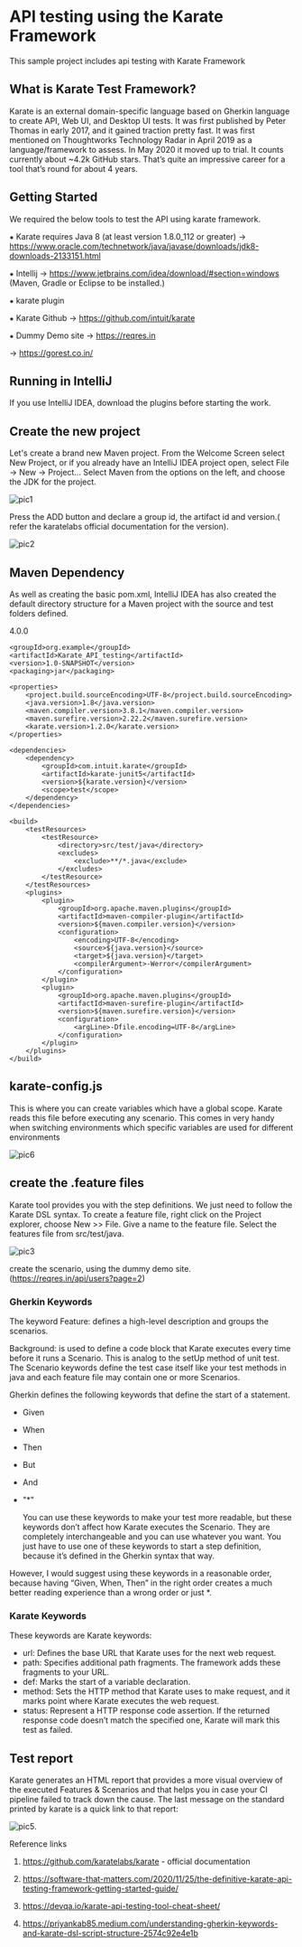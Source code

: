 
# API testing using the Karate Framework

This sample project includes api testing with Karate Framework

## What is Karate Test Framework?
Karate is an external domain-specific language based on Gherkin language to create API, Web UI, and Desktop UI tests. It was first published by Peter Thomas in early 2017, and it gained traction pretty fast. It was first mentioned on Thoughtworks Technology Radar in April 2019 as a language/framework to assess. In May 2020 it moved up to trial. It counts currently about ~4.2k GitHub stars. That’s quite an impressive career for a tool that’s round for about 4 years.

## Getting Started 
We required the below tools to test the API using karate framework.

⁕ Karate requires Java 8 (at least version 1.8.0_112 or greater) 
  → https://www.oracle.com/technetwork/java/javase/downloads/jdk8-downloads-2133151.html

⁕ Intellij 
  → https://www.jetbrains.com/idea/download/#section=windows (Maven, Gradle or Eclipse to be installed.)

⁕ karate plugin

⁕ Karate Github
  → https://github.com/intuit/karate

⁕ Dummy Demo site
  → https://reqres.in
  
  → https://gorest.co.in/

## Running in IntelliJ
If you use IntelliJ IDEA, download the plugins before starting the work.

## Create the new project 
Let's create a brand new Maven project. From the Welcome Screen select New Project, or if you already have an IntelliJ IDEA project open, select File -> New -> Project... Select Maven from the options on the left, and choose the JDK for the project.

![pic1](https://user-images.githubusercontent.com/111106737/185327841-abc1f5a0-63b7-4ec9-8afd-4945d819f1c9.png)

Press the ADD button and declare a group id, the artifact id and version.( refer the karatelabs official documentation for the version).

![pic2](https://user-images.githubusercontent.com/111106737/185332605-9a5fd41e-0292-40e9-9759-06d665382f61.png)


## Maven Dependency

As well as creating the basic pom.xml, IntelliJ IDEA has also created the default directory structure for a Maven project with the source and test folders defined.

<project xmlns="http://maven.apache.org/POM/4.0.0" xmlns:xsi="http://www.w3.org/2001/XMLSchema-instance"
         xsi:schemaLocation="http://maven.apache.org/POM/4.0.0 http://maven.apache.org/xsd/maven-4.0.0.xsd">
    <modelVersion>4.0.0</modelVersion>
 
    <groupId>org.example</groupId>
    <artifactId>Karate_API_testing</artifactId>
    <version>1.0-SNAPSHOT</version>
    <packaging>jar</packaging>
 
    <properties>
        <project.build.sourceEncoding>UTF-8</project.build.sourceEncoding>
        <java.version>1.8</java.version>
        <maven.compiler.version>3.8.1</maven.compiler.version>
        <maven.surefire.version>2.22.2</maven.surefire.version>        
        <karate.version>1.2.0</karate.version>
    </properties>    

    <dependencies>         
        <dependency>
            <groupId>com.intuit.karate</groupId>
            <artifactId>karate-junit5</artifactId>
            <version>${karate.version}</version>
            <scope>test</scope>
        </dependency>		
    </dependencies>

    <build>
        <testResources>
            <testResource>
                <directory>src/test/java</directory>
                <excludes>
                    <exclude>**/*.java</exclude>
                </excludes>
            </testResource>
        </testResources>
        <plugins>
            <plugin>
                <groupId>org.apache.maven.plugins</groupId>
                <artifactId>maven-compiler-plugin</artifactId>
                <version>${maven.compiler.version}</version>
                <configuration>
                    <encoding>UTF-8</encoding>
                    <source>${java.version}</source>
                    <target>${java.version}</target>
                    <compilerArgument>-Werror</compilerArgument>
                </configuration>
            </plugin>
            <plugin>
                <groupId>org.apache.maven.plugins</groupId>
                <artifactId>maven-surefire-plugin</artifactId>
                <version>${maven.surefire.version}</version>
                <configuration>
                    <argLine>-Dfile.encoding=UTF-8</argLine>
                </configuration>
            </plugin>          
        </plugins>        
    </build>       
    
</project>

## karate-config.js
This is where you can create variables which have a global scope. Karate reads this file before executing any scenario. This comes in very handy when switching environments which specific variables are used for different environments

![pic6](https://user-images.githubusercontent.com/111106737/185389893-469b24f9-d142-46ed-8706-f65f6e907f22.png)

## create the .feature files
Karate tool provides you with the step definitions. We just need to follow the Karate DSL syntax. To create a feature file, right click on the Project explorer, choose New >> File. Give a name to the feature file. Select the features file from src/test/java.

![pic3](https://user-images.githubusercontent.com/111106737/185337756-91ba9ce6-5161-4f1f-a954-bf87afe147c0.png)

create the scenario, using the dummy demo site.
(https://reqres.in/api/users?page=2)

### Gherkin Keywords
The keyword Feature: defines a high-level description and groups the scenarios.

Background: is used to define a code block that Karate executes every time before it runs a Scenario. This is analog to the setUp method of unit test.
The Scenario keywords define the test case itself like your test methods in java and each feature file may contain one or more Scenarios.

Gherkin defines the following keywords that define the start of a statement.

* Given
* When
* Then
* But
* And
* "*"

  You can use these keywords to make your test more readable, but these keywords don’t affect how Karate executes the Scenario. They are completely interchangeable and you can use whatever you want. You just have to use one of these keywords to start a step definition, because it’s defined in the Gherkin syntax that way.

However, I would suggest using these keywords in a reasonable order, because having “Given, When, Then” in the right order creates a much better reading experience than a wrong order or just *.

### Karate Keywords
These keywords are Karate keywords:

* url: Defines the base URL that Karate uses for the next web request.
* path: Specifies additional path fragments. The framework adds these fragments to your URL.
* def: Marks the start of a variable declaration.
* method: Sets the HTTP method that Karate uses to make request, and it marks point where Karate executes the web request.
* status: Represent a HTTP response code assertion. If the returned response code doesn’t match the specified one, Karate will mark this test as failed.


## Test report
Karate generates an HTML report that provides a more visual overview of the executed Features & Scenarios and that helps you in case your CI pipeline failed to track down the cause. The last message on the standard printed by karate is a quick link to that report:

![pic5](https://user-images.githubusercontent.com/111106737/185367316-94f03049-e86e-4c4b-90b2-11f4fd597acb.png).


Reference links

1) https://github.com/karatelabs/karate - official documentation

2) https://software-that-matters.com/2020/11/25/the-definitive-karate-api-testing-framework-getting-started-guide/

3) https://devqa.io/karate-api-testing-tool-cheat-sheet/

4) https://priyankab85.medium.com/understanding-gherkin-keywords-and-karate-dsl-script-structure-2574c92e4e1b
